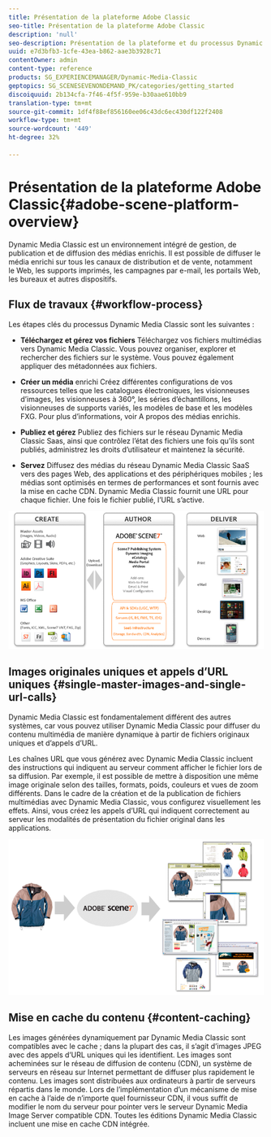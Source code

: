 ```yaml
---
title: Présentation de la plateforme Adobe Classic
seo-title: Présentation de la plateforme Adobe Classic
description: 'null'
seo-description: Présentation de la plateforme et du processus Dynamic Media Classic.
uuid: e7d3bfb3-1cfe-43ea-b862-aae3b3928c71
contentOwner: admin
content-type: reference
products: SG_EXPERIENCEMANAGER/Dynamic-Media-Classic
geptopics: SG_SCENESEVENONDEMAND_PK/categories/getting_started
discoiquuid: 2b134cfa-7f46-4f5f-959e-b30aae610bb9
translation-type: tm+mt
source-git-commit: 1df4f88ef856160ee06c43dc6ec430df122f2408
workflow-type: tm+mt
source-wordcount: '449'
ht-degree: 32%

---
```



# Présentation de la plateforme Adobe Classic{#adobe-scene-platform-overview}

Dynamic Media Classic est un environnement intégré de gestion, de publication et de diffusion des médias enrichis. Il est possible de diffuser le média enrichi sur tous les canaux de distribution et de vente, notamment le Web, les supports imprimés, les campagnes par e-mail, les portails Web, les bureaux et autres dispositifs.

## Flux de travaux {#workflow-process}

Les étapes clés du processus Dynamic Media Classic sont les suivantes :

* **Téléchargez et gérez vos fichiers** Téléchargez vos fichiers multimédias vers Dynamic Media Classic. Vous pouvez organiser, explorer et rechercher des fichiers sur le système. Vous pouvez également appliquer des métadonnées aux fichiers.

* **Créer un média** enrichi Créez différentes configurations de vos ressources telles que les catalogues électroniques, les visionneuses d’images, les visionneuses à 360°, les séries d’échantillons, les visionneuses de supports variés, les modèles de base et les modèles FXG. Pour plus d’informations, voir A propos des médias enrichis.

* **Publiez et gérez** Publiez des fichiers sur le réseau Dynamic Media Classic Saas, ainsi que contrôlez l’état des fichiers une fois qu’ils sont publiés, administrez les droits d’utilisateur et maintenez la sécurité.

* **Servez** Diffusez des médias du réseau Dynamic Media Classic SaaS vers des pages Web, des applications et des périphériques mobiles ; les médias sont optimisés en termes de performances et sont fournis avec la mise en cache CDN. Dynamic Media Classic fournit une URL pour chaque fichier. Une fois le fichier publié, l’URL s’active.

![Processus Dynamic Media Classic](/help/assets/gs_workflow.png)

## Images originales uniques et appels d’URL uniques {#single-master-images-and-single-url-calls}

Dynamic Media Classic est fondamentalement différent des autres systèmes, car vous pouvez utiliser Dynamic Media Classic pour diffuser du contenu multimédia de manière dynamique à partir de fichiers originaux uniques et d’appels d’URL.

Les chaînes URL que vous générez avec Dynamic Media Classic incluent des instructions qui indiquent au serveur comment afficher le fichier lors de sa diffusion. Par exemple, il est possible de mettre à disposition une même image originale selon des tailles, formats, poids, couleurs et vues de zoom différents. Dans le cadre de la création et de la publication de fichiers multimédias avec Dynamic Media Classic, vous configurez visuellement les effets. Ainsi, vous créez les appels d’URL qui indiquent correctement au serveur les modalités de présentation du fichier original dans les applications.

![Dynamic Media Classic peut fournir la même image originale à différents supports, dans des tailles et des formats différents.](/help/assets/gs_dynamic_publishing.png)

## Mise en cache du contenu {#content-caching}

Les images générées dynamiquement par Dynamic Media Classic sont compatibles avec le cache ; dans la plupart des cas, il s’agit d’images JPEG avec des appels d’URL uniques qui les identifient. Les images sont acheminées sur le réseau de diffusion de contenu (CDN), un système de serveurs en réseau sur Internet permettant de diffuser plus rapidement le contenu. Les images sont distribuées aux ordinateurs à partir de serveurs répartis dans le monde. Lors de l’implémentation d’un mécanisme de mise en cache à l’aide de n’importe quel fournisseur CDN, il vous suffit de modifier le nom du serveur pour pointer vers le serveur Dynamic Media Image Server compatible CDN. Toutes les éditions Dynamic Media Classic incluent une mise en cache CDN intégrée.
